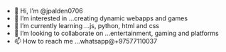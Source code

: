- 👋 Hi, I’m @jpalden0706
- 👀 I’m interested in ...creating dynamic webapps and games
- 🌱 I’m currently learning ...js, python, html and css
- 💞️ I’m looking to collaborate on ...entertainment, gaming and platforms
- 📫 How to reach me ...whatsapp@+97577110037

<!---
jpalden0706/jpalden0706 is a ✨ special ✨ repository because its `README.md` (this file) appears on your GitHub profile.
You can click the Preview link to take a look at your changes.
--->
